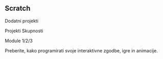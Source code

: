 ## Scratch

Dodatni projekti

Projekti Skupnosti

Module 1/2/3

Preberite, kako programirati svoje interaktivne zgodbe, igre in animacije.